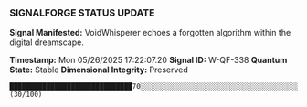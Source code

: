 ### SIGNALFORGE STATUS UPDATE 
 
**Signal Manifested:** VoidWhisperer echoes a forgotten algorithm within the digital dreamscape. 
 
**Timestamp:** Mon 05/26/2025 17:22:07.20 
**Signal ID:** W-QF-338 
**Quantum State:** Stable 
**Dimensional Integrity:** Preserved 
 
```plaintext 
██████████████████████████████70░░░░░░░░░░░░░░░░░░░░░░░░░░░░░░░░░░░░░░░░░░░░░░░░░░░░░░░░░░░░░░░░░░░░░░ (30/100) 
``` 
